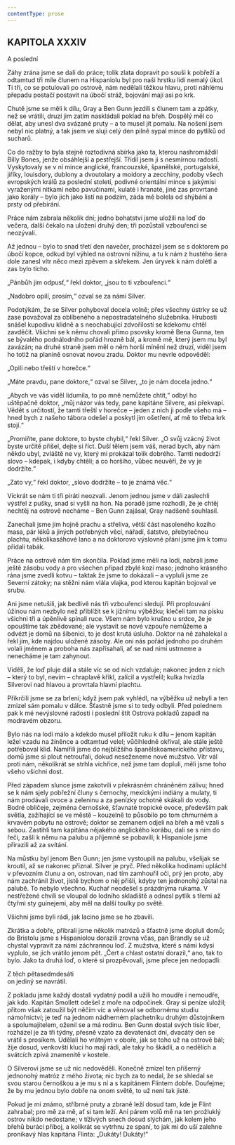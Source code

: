 ```yaml
---
contentType: prose
---
```


## KAPITOLA XXXIV  
A poslední

Záhy zrána jsme se dali do práce; tolik zlata dopravit po souši k pobřeží a odtamtud tři míle člunem na Hispaniolu byl pro naši hrstku lidí nemalý úkol. Ti tři, co se potulovali po ostrově, nám nedělali těžkou hlavu, proti náhlému přepadu postačí postavit na úbočí stráž, bojování mají asi po krk.

Chutě jsme se měli k dílu, Gray a Ben Gunn jezdili s člunem tam a zpátky, než se vrátili, druzí jim zatím naskládali poklad na břeh. Dospělý měl co dělat, aby unesl dva svázané pruty – a to musel jít pomalu. Na nošení jsem nebyl nic platný, a tak jsem ve sluji celý den pilně sypal mince do pytlíků od sucharů.

Co do ražby to byla stejně roztodivná sbírka jako ta, kterou nashromáždil Billy Bones, jenže obsáhlejší a pestřejší. Třídil jsem ji s nesmírnou radostí. Vyskytovaly se v ní mince anglické, francouzské, španělské, portugalské, jiříky, louisdory, dublony a dvoutolary a moidory a zecchiny, podoby všech evropských králů za poslední století, podivné orientální mince s jakýmisi vyraženými nitkami nebo pavučinami, kulaté i hranaté, jiné zas provrtané jako korály – bylo jich jako listí na podzim, záda mě bolela od shýbání a prsty od přebírání.

Práce nám zabrala několik dní; jedno bohatství jsme uložili na loď do večera, další čekalo na uložení druhý den; tři pozůstalí vzbouřenci se neozývali.

Až jednou – bylo to snad třetí den navečer, procházel jsem se s doktorem po úbočí kopce, odkud byl výhled na ostrovní nížinu, a tu k nám z hustého šera dole zanesl vítr něco mezi zpěvem a skřekem. Jen úryvek k nám dolétl a zas bylo ticho.

„Pánbůh jim odpusť,“ řekl doktor, „jsou to ti vzbouřenci.“

„Nadobro opilí, prosím,“ ozval se za námi Silver.

Podotýkám, že se Silver pohyboval docela volně; přes všechny ústrky se už zase považoval za oblíbeného a nepostradatelného služebníka. Hrubosti snášel kupodivu klidně a s neochabující zdvořilostí se kdekomu chtěl zavděčit. Všichni se k němu chovali přímo psovsky kromě Bena Gunna, ten se bývalého podnálodního pořád hrozně bál, a kromě mě, který jsem mu byl zavázán; na druhé straně jsem měl o něm horší mínění než druzí, viděl jsem ho totiž na planině osnovat novou zradu. Doktor mu nevrle odpověděl:

„Opilí nebo třeští v horečce.“

„Máte pravdu, pane doktore,“ ozval se Silver, „to je nám docela jedno.“

„Abych ve vás viděl lidumila, to po mně nemůžete chtít,“ odbyl ho uštěpačně doktor, „můj názor vás tedy, pane kapitáne Silvere, asi překvapí. Vědět s určitostí, že tamti třeští v horečce – jeden z nich ji podle všeho má – hned bych z našeho tábora odešel a poskytl jim ošetření, ať mě to třeba krk stojí.“

„Promiňte, pane doktore, to byste chybil,“ řekl Silver. „O svůj vzácný život byste určitě přišel, dejte si říct. Duší tělem jsem váš, nerad bych, aby nám někdo ubyl, zvláště ne vy, který mi prokázal tolik dobrého. Tamti nedodrží slovo – kdepak, i kdyby chtěli; a co horšího, vůbec neuvěří, že vy je dodržíte.“

„Zato vy,“ řekl doktor, „slovo dodržíte – to je známá věc.“

Víckrát se nám ti tři piráti neozvali. Jenom jednou jsme v dáli zaslechli výstřel z pušky, snad si vyšli na hon. Na poradě jsme rozhodli, že je chtěj nechtěj na ostrově necháme – Ben Gunn zajásal, Gray nadšeně souhlasil.

Zanechali jsme jim hojně prachu a střeliva, větší část nasoleného kozího masa, pár léků a jiných potřebných věcí, nářadí, šatstvo, přebytečnou plachtu, několikasáhové lano a na doktorovo výslovné přání jsme jim k tomu přidali tabák.

Práce na ostrově nám tím skončila. Poklad jsme měli na lodi, nabrali jsme ještě zásobu vody a pro všechen případ zbylé kozí maso; jednoho krásného rána jsme zvedli kotvu – taktak že jsme to dokázali – a vypluli jsme ze Severní zátoky; na stěžni nám vlála vlajka, pod kterou kapitán bojoval ve srubu.

Ani jsme netušili, jak bedlivě nás tři vzbouřenci sledují. Při proplouvání úžinou nám nezbylo než přiblížit se k jižnímu výběžku; klečeli tam na písku všichni tři a úpěnlivě spínali ruce. Všem nám bylo krušno u srdce, že je opouštíme tak zbědované; ale vystavit se nové vzpouře nemůžeme a odvézt je domů na šibenici, to je dost krutá úsluha. Doktor na ně zahalekal a řekl jim, kde najdou uložené zásoby. Ale oni nás pořád jednoho po druhém volali jménem a proboha nás zapřísahali, ať se nad nimi ustrneme a nenecháme je tam zahynout.

Viděli, že loď pluje dál a stále víc se od nich vzdaluje; nakonec jeden z nich – který to byl, nevím – chraplavě křikl, zalícil a vystřelil; kulka hvízdla Silverovi nad hlavou a provrtala hlavní plachtu.

Přikrčili jsme se za brlení; když jsem pak vyhlédl, na výběžku už nebyli a ten zmizel sám pomalu v dálce. Šťastně jsme si to tedy odbyli. Před polednem pak k mé nevýslovné radosti i poslední štít Ostrova pokladů zapadl na modravém obzoru.

Bylo nás na lodi málo a kdekdo musel přiložit ruku k dílu – jenom kapitán ležel vzadu na žíněnce a odtamtud velel; vůčihledně okříval, ale stále ještě potřeboval klid. Namířili jsme do nejbližšího španělskoamerického přístavu, domů jsme si plout netroufali, dokud neseženeme nové mužstvo. Vítr vál proti nám, několikrát se strhla vichřice, než jsme tam dopluli, měli jsme toho všeho všichni dost.

Před západem slunce jsme zakotvili v překrásném chráněném zálivu; hned se k nám sjely pobřežní čluny s černochy, mexickými indiány a mulaty, ti nám prodávali ovoce a zeleninu a za penízky ochotně skákali do vody. Bodré obličeje, zejména černošské, šťavnaté tropické ovoce, především pak světla, zažíhající se ve městě – kouzelně to působilo po tom chmurném a krvavém pobytu na ostrově; doktor se zemanem odjeli na břeh a mě vzali s sebou. Zastihli tam kapitána nějakého anglického korábu, dali se s ním do řeči, zašli k němu na palubu a příjemně se pobavili; k Hispaniole jsme přirazili až za svítání.

Na můstku byl jenom Ben Gunn; jen jsme vystoupili na palubu, všelijak se kroutil, až se nakonec přiznal. Silver je pryč. Před několika hodinami upláchl v převozním člunu a on, ostrovan, nad tím zamhouřil oči, prý jen proto, aby nám zachránil život, jistě bychom o něj přišli, kdyby ten jednonohý zůstal na palubě. To nebylo všechno. Kuchař neodešel s prázdnýma rukama. V nestřežené chvíli se vloupal do lodního skladiště a odnesl pytlík s třemi až čtyřmi sty guinejemi, aby měl na další toulky po světě.

Všichni jsme byli rádi, jak lacino jsme se ho zbavili.

Zkrátka a dobře, přibrali jsme několik matrózů a šťastně jsme dopluli domů; do Bristolu jsme s Hispaniolou dorazili zrovna včas, pan Brandly se už chystal vypravit za námi záchrannou loď. Z mužstva, které s námi kdysi vyplulo, se jich vrátilo jenom pět. „Čert a chlast ostatní dorazil,“ ano, tak to bylo. Jako ta druhá loď, o které si prozpěvovali, jsme přece jen nedopadli:

Z těch pětasedmdesáti  
on jediný se navrátil.

Z pokladu jsme každý dostali vydatný podíl a užili ho moudře i nemoudře, jak kdo. Kapitán Smollett odešel z moře na odpočinek. Gray si peníze uložil; přitom však zatoužil být něčím víc a věnoval se odbornému studiu námořnictví; je teď na jednom nádherném plachetníku druhým důstojníkem a spolumajitelem, oženil se a má rodinu. Ben Gunn dostal svých tisíc liber, rozházel je za tři týdny, přesně vzato za devatenáct dní, dvacátý den se vrátil s prosíkem. Udělali ho vrátným v oboře, jak se toho už na ostrově bál; žije dosud, venkovští kluci ho mají rádi, ale taky ho škádlí, a o nedělích a svátcích zpívá znamenitě v kostele.

O Silverovi jsme se už nic nedověděli. Konečně zmizel ten příšerný jednonohý matróz z mého života; nic bych za to nedal, že se shledal se svou starou černoškou a je mu s ní a s kapitánem Flintem dobře. Doufejme; že by mu jednou bylo dobře na onom světě, to už není tak jisté.

Pokud je mi známo, stříbrné pruty a zbraně leží dosud tam, kde je Flint zahrabal; pro mě za mě, ať si tam leží. Ani párem volů mě na ten prožluklý ostrov nikdo nedostane; v tíživých snech dosud slýchám, jak kolem jeho břehů burácí příboj, a kolikrát se vytrhnu ze spaní, to jak mi do uší zalehne pronikavý hlas kapitána Flinta: „Dukáty! Dukáty!“
